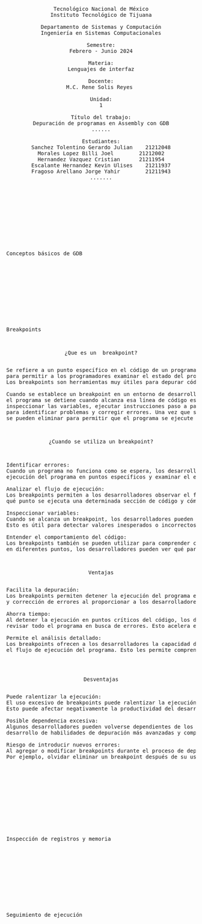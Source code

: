 <pre>

	<p align=center>

Tecnológico Nacional de México
Instituto Tecnológico de Tijuana

Departamento de Sistemas y Computación
Ingeniería en Sistemas Computacionales

Semestre:
Febrero - Junio 2024

Materia:
Lenguajes de interfaz

Docente:
M.C. Rene Solis Reyes 

Unidad:
1

Título del trabajo:
Depuración de programas en Assembly con GDB
......

Estudiantes:
Sanchez Tolentino Gerardo Julian 	21212048
Morales Lopez Billi Joel 		21212002
Hernandez Vazquez Cristian		21211954
Escalante Hernandez Kevin Ulises	21211937
Fragoso Arellano Jorge Yahir		21211943
.......

	</p>

</pre>

<pre>

	<p align=left>


Conceptos básicos de GDB

	</p>

</pre>

<pre>

	<p align=left>


Breakpoints

<p align=center>
¿Que es un  breakpoint?
<p align=left>
Se refiere a un punto específico en el código de un programa donde la ejecución se pausa temporalmente 
para permitir a los programadores examinar el estado del programa en ese momento. 
Los breakpoints son herramientas muy útiles para depurar código y encontrar errores.

Cuando se establece un breakpoint en un entorno de desarrollo integrado (IDE) o en un depurador, 
el programa se detiene cuando alcanza esa línea de código específica. Esto permite a los desarrolladores 
inspeccionar las variables, ejecutar instrucciones paso a paso y examinar el flujo de ejecución del programa 
para identificar problemas y corregir errores. Una vez que se han resuelto los problemas, los breakpoints 
se pueden eliminar para permitir que el programa se ejecute normalmente.

<p align=center>
¿Cuando se utiliza un breakpoint?
<p align=left>

Identificar errores: 
Cuando un programa no funciona como se espera, los desarrolladores pueden usar breakpoints para detener la 
ejecución del programa en puntos específicos y examinar el estado del programa para identificar errores.
	
Analizar el flujo de ejecución:
Los breakpoints permiten a los desarrolladores observar el flujo de ejecución del programa. Pueden ver en 
qué punto se ejecuta una determinada sección de código y cómo afecta al estado del programa.

Inspeccionar variables:
Cuando se alcanza un breakpoint, los desarrolladores pueden examinar el valor de las variables en ese momento. 
Esto es útil para detectar valores inesperados o incorrectos que pueden estar causando problemas en el programa.

Entender el comportamiento del código:
Los breakpoints también se pueden utilizar para comprender cómo funciona un programa. Al detener la ejecución 
en diferentes puntos, los desarrolladores pueden ver qué partes del código se ejecutan en diferentes situaciones y cómo interactúan entre sí.

<p align=center>
Ventajas
<p align=left>
Facilita la depuración: 
Los breakpoints permiten detener la ejecución del programa en puntos específicos, lo que facilita la identificación 
y corrección de errores al proporcionar a los desarrolladores la capacidad de examinar el estado del programa en ese momento.

Ahorra tiempo:
Al detener la ejecución en puntos críticos del código, los desarrolladores pueden ahorrar tiempo al no tener que 
revisar todo el programa en busca de errores. Esto acelera el proceso de depuración y ayuda a resolver problemas de manera más eficiente.
	
Permite el análisis detallado:
Los breakpoints ofrecen a los desarrolladores la capacidad de inspeccionar variables, ejecutar instrucciones paso a paso y analizar 
el flujo de ejecución del programa. Esto les permite comprender mejor cómo funciona el código y cómo interactúan diferentes partes del programa.
	

<p align=center>
Desventajas
<p align=left>
Puede ralentizar la ejecución:
El uso excesivo de breakpoints puede ralentizar la ejecución del programa, especialmente en aplicaciones grandes o complejas. 
Esto puede afectar negativamente la productividad del desarrollador y el rendimiento del programa.

Posible dependencia excesiva:
Algunos desarrolladores pueden volverse dependientes de los breakpoints para depurar su código, lo que puede dificultar el 
desarrollo de habilidades de depuración más avanzadas y comprensión del código.

Riesgo de introducir nuevos errores:
Al agregar o modificar breakpoints durante el proceso de depuración, existe el riesgo de introducir nuevos errores en el código. 
Por ejemplo, olvidar eliminar un breakpoint después de su uso puede causar problemas en la ejecución del programa en producción.


	</p>

</pre>
<pre>

	<p align=left>


Inspección de registros y memoria

	</p>

</pre>
<pre>

	<p align=left>


Seguimiento de ejecución

	</p>

</pre>

